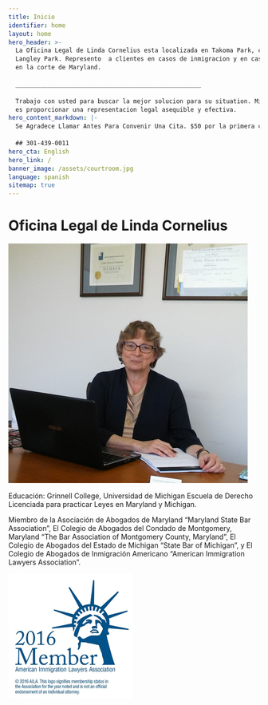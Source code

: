 ```yaml
---
title: Inicio
identifier: home
layout: home
hero_header: >-
  La Oficina Legal de Linda Cornelius esta localizada en Takoma Park, cerca de
  Langley Park. Represento  a clientes en casos de inmigracion y en casos civiles
  en la corte de Maryland.

  ____________________________________________________

  Trabajo con usted para buscar la mejor solucion para su situation. Mi objetivo
  es proporcionar una representacion legal asequible y efectiva.
hero_content_markdown: |-
  Se Agradece Llamar Antes Para Convenir Una Cita. $50 por la primera consulta

  ## 301-439-0011
hero_cta: English
hero_link: /
banner_image: /assets/courtroom.jpg
language: spanish
sitemap: true
---
```



# Oficina Legal de Linda Cornelius

![Linda Cornelius](/assets/lindacornelius.jpg)

Educación: Grinnell College, Universidad de Michigan Escuela de Derecho Licenciada para practicar Leyes en Maryland y Michigan.

Miembro de la Asociación de Abogados de Maryland “Maryland State Bar Association”, El Colegio de Abogados del Condado de Montgomery, Maryland “The Bar Association of Montgomery County, Maryland”, El Colegio de Abogados del Estado de Michigan “State Bar of Michigan”, y El Colegio de Abogados de Inmigración Americano “American Immigration Lawyers Association”.

![American Immigration Lawyers Association](/assets/aila.jpg)